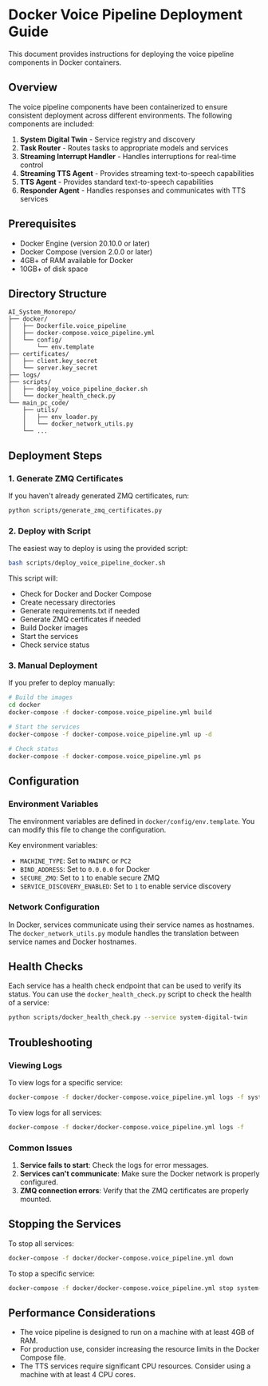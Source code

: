 # Docker Voice Pipeline Deployment Guide

This document provides instructions for deploying the voice pipeline components in Docker containers.

## Overview

The voice pipeline components have been containerized to ensure consistent deployment across different environments. The following components are included:

1. **System Digital Twin** - Service registry and discovery
2. **Task Router** - Routes tasks to appropriate models and services
3. **Streaming Interrupt Handler** - Handles interruptions for real-time control
4. **Streaming TTS Agent** - Provides streaming text-to-speech capabilities
5. **TTS Agent** - Provides standard text-to-speech capabilities
6. **Responder Agent** - Handles responses and communicates with TTS services

## Prerequisites

- Docker Engine (version 20.10.0 or later)
- Docker Compose (version 2.0.0 or later)
- 4GB+ of RAM available for Docker
- 10GB+ of disk space

## Directory Structure

```
AI_System_Monorepo/
├── docker/
│   ├── Dockerfile.voice_pipeline
│   ├── docker-compose.voice_pipeline.yml
│   └── config/
│       └── env.template
├── certificates/
│   ├── client.key_secret
│   └── server.key_secret
├── logs/
├── scripts/
│   ├── deploy_voice_pipeline_docker.sh
│   └── docker_health_check.py
└── main_pc_code/
    ├── utils/
    │   ├── env_loader.py
    │   └── docker_network_utils.py
    └── ...
```

## Deployment Steps

### 1. Generate ZMQ Certificates

If you haven't already generated ZMQ certificates, run:

```bash
python scripts/generate_zmq_certificates.py
```

### 2. Deploy with Script

The easiest way to deploy is using the provided script:

```bash
bash scripts/deploy_voice_pipeline_docker.sh
```

This script will:
- Check for Docker and Docker Compose
- Create necessary directories
- Generate requirements.txt if needed
- Generate ZMQ certificates if needed
- Build Docker images
- Start the services
- Check service status

### 3. Manual Deployment

If you prefer to deploy manually:

```bash
# Build the images
cd docker
docker-compose -f docker-compose.voice_pipeline.yml build

# Start the services
docker-compose -f docker-compose.voice_pipeline.yml up -d

# Check status
docker-compose -f docker-compose.voice_pipeline.yml ps
```

## Configuration

### Environment Variables

The environment variables are defined in `docker/config/env.template`. You can modify this file to change the configuration.

Key environment variables:

- `MACHINE_TYPE`: Set to `MAINPC` or `PC2`
- `BIND_ADDRESS`: Set to `0.0.0.0` for Docker
- `SECURE_ZMQ`: Set to `1` to enable secure ZMQ
- `SERVICE_DISCOVERY_ENABLED`: Set to `1` to enable service discovery

### Network Configuration

In Docker, services communicate using their service names as hostnames. The `docker_network_utils.py` module handles the translation between service names and Docker hostnames.

## Health Checks

Each service has a health check endpoint that can be used to verify its status. You can use the `docker_health_check.py` script to check the health of a service:

```bash
python scripts/docker_health_check.py --service system-digital-twin
```

## Troubleshooting

### Viewing Logs

To view logs for a specific service:

```bash
docker-compose -f docker/docker-compose.voice_pipeline.yml logs -f system-digital-twin
```

To view logs for all services:

```bash
docker-compose -f docker/docker-compose.voice_pipeline.yml logs -f
```

### Common Issues

1. **Service fails to start**: Check the logs for error messages.
2. **Services can't communicate**: Make sure the Docker network is properly configured.
3. **ZMQ connection errors**: Verify that the ZMQ certificates are properly mounted.

## Stopping the Services

To stop all services:

```bash
docker-compose -f docker/docker-compose.voice_pipeline.yml down
```

To stop a specific service:

```bash
docker-compose -f docker/docker-compose.voice_pipeline.yml stop system-digital-twin
```

## Performance Considerations

- The voice pipeline is designed to run on a machine with at least 4GB of RAM.
- For production use, consider increasing the resource limits in the Docker Compose file.
- The TTS services require significant CPU resources. Consider using a machine with at least 4 CPU cores. 